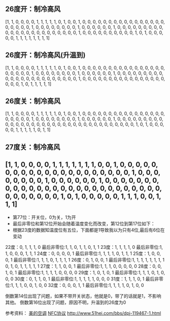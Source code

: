 ## 26度开：制冷高风
[1, 1, 0, 0, 0, 0, 1, 1,
 1, 1, 1, 0, 1, 0, 0, 1, 
 0, 0, 0, 0, 0, 0, 0, 0, 
 0, 0, 0, 0, 0, 0, 0, 0, 
 0, 0, 0, 0, 0, 1, 0, 0, 
 0, 0, 0, 0, 0, 0, 1, 0, 
 0, 0, 0, 0, 0, 1, 0, 0, 
 0, 0, 0, 0, 0, 0, 0, 0, 
 0, 0, 0, 0, 0, 0, 0, 0, 
 0, 0, 0, 0, 0, 1, 0, 0, 
 0, 0, 0, 0, 0, 0, 0, 0, 
 1, 0, 1, 0, 0, 0, 0, 0, 
 1, 1, 1, 1, 1, 1, 1, 1]

## 26度开：制冷高风(升温到)
[1, 1, 0, 0, 0, 0, 1, 1,
 1, 1, 1, 0, 1, 0, 0, 1, 
 0, 0, 0, 0, 0, 0, 0, 0, 
 0, 0, 0, 0, 0, 0, 0, 0, 
 0, 0, 0, 0, 0, 1, 0, 0, 
 0, 0, 0, 0, 0, 0, 1, 0, 
 0, 0, 0, 0, 0, 1, 0, 0, 
 0, 0, 0, 0, 0, 0, 0, 0, 
 0, 0, 0, 0, 0, 0, 0, 0, 
 0, 0, 0, 0, 0, 1, 0, 0, 
 0, 0, 0, 0, 0, 0, 0, 0, 
 0, 0, 0, 0, 0, 0, 0, 0, 
 0, 1, 0, 1, 1, 1, 1, 1]

## 26度关：制冷高风
[1, 1, 0, 0, 0, 0, 1, 1,
 1, 1, 1, 0, 1, 0, 0, 1, 
 0, 0, 0, 0, 0, 0, 0, 0, 
 0, 0, 0, 0, 0, 0, 0, 0, 
 0, 0, 0, 0, 0, 1, 0, 0, 
 0, 0, 0, 0, 0, 0, 1, 0, 
 0, 0, 0, 0, 0, 1, 0, 0, 
 0, 0, 0, 0, 0, 0, 0, 0, 
 0, 0, 0, 0, 0, 0, 0, 0, 
 0, 0, 0, 0, 0, 0, 0, 0, 
 0, 0, 0, 0, 0, 0, 0, 0, 
 1, 0, 1, 0, 0, 0, 0, 0, 
 1, 1, 1, 1, 1, 0, 1, 1]

## 27度关：制冷高风
[1, 1, 0, 0, 0, 0, 1, 1,
 1, 1, 1, 1, 1, 0, 0, 1, 
 0, 0, 0, 0, 0, 0, 0, 0, 
 0, 0, 0, 0, 0, 0, 0, 0, 
 0, 0, 0, 0, 0, 1, 0, 0, 
 0, 0, 0, 0, 0, 0, 1, 0, 
 0, 0, 0, 0, 0, 1, 0, 0, 
 0, 0, 0, 0, 0, 0, 0, 0, 
 0, 0, 0, 0, 0, 0, 0, 0, 
 0, 0, 0, 0, 0, 0, 0, 0, 
 0, 0, 0, 0, 0, 0, 0, 0, 
 1, 0, 1, 0, 0, 0, 0, 0, 
 1, 1, 1, 0, 0, 1, 1, 1]
---
- 第77位：开关位，0为关，1为开
- 最后非零位和第12位开始会随着温度变化而改变，第12位到第17位如下：
- 根据23度的数据知温度位有五位，下面都是1导致我以为只有4位,最后有6位在变动

22度：0, 1, 1, 1, 0 最后非零位:1, 1, 0, 1, 1, 0, 1, 1
23度：1, 1, 1, 1, 0 最后非零位:1, 1, 0, 0, 0, 1, 1, 1
24度：0, 0, 0, 0, 1 最后非零位:1, 1, 1, 1, 0, 1, 1, 1
25度：1, 0, 0, 0, 1 最后非零位:1, 1, 1, 0, 1, 1, 1, 1
26度：0, 1, 0, 0, 1 最后非零位:1, 1, 1, 1, 1, 1, 1, 1   0, 1, 0, 1, 1, 1, 1, 1
27度：1, 1, 0, 0, 1 最后非零位:1, 1, 1, 0, 0, 0, 0, 0
28度：0, 0, 1, 0, 1 最后非零位:1, 1, 1, 1, 0, 0, 0, 0
29度：1, 0, 1, 0, 1 最后非零位:1, 1, 1, 0, 1, 0, 0, 0
30度：0, 1, 1, 0, 1 最后非零位:1, 1, 1, 1, 1, 0, 0, 0
31度：1, 1, 1, 0, 1 最后非零位:1, 1, 1, 0, 0, 1, 0, 0
32度：0, 0, 0, 1, 1 最后非零位:1, 1, 1, 1, 0, 1, 0, 0

倒数第14位出现了问题，如果不带开关状态，他就是0，带了的话就是1，不影响其他。
倒数第16位出现了问题，原因不明，升温到的26度为0


参考资料：
[美的空调](https://blog.csdn.net/jinmie0193/article/details/80396701)
[NFC协议](http://www.cnblogs.com/yulongchen/archive/2013/04/12/3017409.html)
http://www.51hei.com/bbs/dpj-119467-1.html